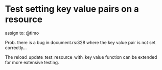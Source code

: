 # Test setting key value pairs on a resource 

assign to: @timo

Prob. there is a bug in document.rs:328 where the key value pair is not set correctly... 


The reload_update_test_resource_with_key_value function can be extended for more extensive testing.

